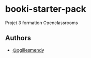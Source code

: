 # booki-starter-pack
Projet 3 formation Openclassrooms

## Authors
- [@ogillesmendy](https://github.com/gillesmendy)